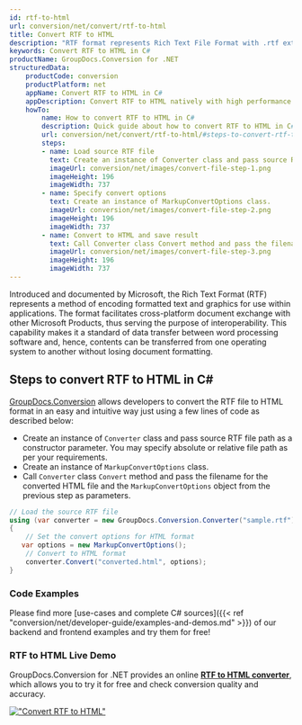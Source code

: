 ```yaml
---
id: rtf-to-html
url: conversion/net/convert/rtf-to-html
title: Convert RTF to HTML
description: "RTF format represents Rich Text File Format with .rtf extension. Learn how to convert RTF to HTML file programmatically in C# language using GroupDocs.Conversion for .NET library."
keywords: Convert RTF to HTML in C#
productName: GroupDocs.Conversion for .NET
structuredData:
    productCode: conversion
    productPlatform: net
    appName: Convert RTF to HTML in C#
    appDescription: Convert RTF to HTML natively with high performance using C# language and server side GroupDocs.Conversion for .NET APIs, without the use of any software like Microsoft or Open Office.
    howTo:
        name: How to convert RTF to HTML in C# 
        description: Quick guide about how to convert RTF to HTML in C# with high performance and accuracy.
        url: conversion/net/convert/rtf-to-html/#steps-to-convert-rtf-to-html-in-c
        steps:
        - name: Load source RTF file 
          text: Create an instance of Converter class and pass source RTF file path as a constructor parameter. You may specify absolute or relative file path as per your requirements. 
          imageUrl: conversion/net/images/convert-file-step-1.png
          imageHeight: 196
          imageWidth: 737
        - name: Specify convert options 
          text: Create an instance of MarkupConvertOptions class.
          imageUrl: conversion/net/images/convert-file-step-2.png
          imageHeight: 196
          imageWidth: 737
        - name: Convert to HTML and save result 
          text: Call Converter class Convert method and pass the filename for the converted HTML file and the MarkupConvertOptions object from the previous step as parameters.
          imageUrl: conversion/net/images/convert-file-step-3.png
          imageHeight: 196
          imageWidth: 737
---
```


Introduced and documented by Microsoft, the Rich Text Format (RTF) represents a method of encoding formatted text and graphics for use within applications. The format facilitates cross-platform document exchange with other Microsoft Products, thus serving the purpose of interoperability. This capability makes it a standard of data transfer between word processing software and, hence, contents can be transferred from one operating system to another without losing document formatting.

## Steps to convert RTF to HTML in C#

[GroupDocs.Conversion](https://products.groupdocs.com/conversion/net) allows developers to convert the RTF file to HTML format in an easy and intuitive way just using a few lines of code as described below:

* Create an instance of `Converter` class and pass source RTF file path as a constructor parameter. You may specify absolute or relative file path as per your requirements. 
* Create an instance of `MarkupConvertOptions` class.
* Call `Converter` class `Convert` method and pass the filename for the converted HTML file and the `MarkupConvertOptions` object from the previous step as parameters.

```csharp
// Load the source RTF file
using (var converter = new GroupDocs.Conversion.Converter("sample.rtf"))
{
    // Set the convert options for HTML format
   var options = new MarkupConvertOptions();
    // Convert to HTML format
    converter.Convert("converted.html", options);
}
```

### Code Examples

Please find more [use-cases and complete C# sources]({{< ref "conversion/net/developer-guide/examples-and-demos.md" >}}) of our backend and frontend examples and try them for free!

### RTF to HTML Live Demo

GroupDocs.Conversion for .NET provides an online [**RTF to HTML converter**](https://products.groupdocs.app/conversion/rtf-to-html), which allows you to try it for free and check conversion quality and accuracy.

[!["Convert RTF to HTML"](conversion/net/images/convert-to-html/convert-rtf-to-html.png)](https://products.groupdocs.app/conversion/rtf-to-html)